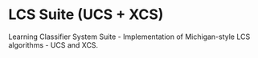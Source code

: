 # LCS Suite (UCS + XCS)
Learning Classifier System Suite - Implementation of Michigan-style LCS algorithms - UCS and XCS.